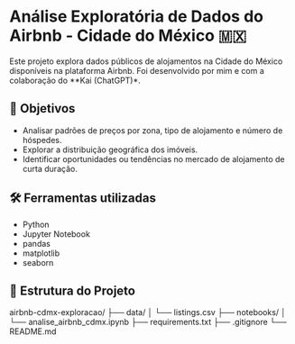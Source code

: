 # Análise Exploratória de Dados do Airbnb - Cidade do México 🇲🇽
Este projeto explora dados públicos de alojamentos na Cidade do México disponíveis na plataforma Airbnb. Foi desenvolvido por mim e com a colaboração do **Kai (ChatGPT)*.

## 🎯 Objetivos
- Analisar padrões de preços por zona, tipo de alojamento e número de hóspedes.
- Explorar a distribuição geográfica dos imóveis.
- Identificar oportunidades ou tendências no mercado de alojamento de curta duração.

## 🛠️ Ferramentas utilizadas
- Python
- Jupyter Notebook
- pandas
- matplotlib
- seaborn

## 📁 Estrutura do Projeto
airbnb-cdmx-exploracao/
├── data/
│ └── listings.csv
├── notebooks/
│ └── analise_airbnb_cdmx.ipynb
├── requirements.txt
├── .gitignore
└── README.md
